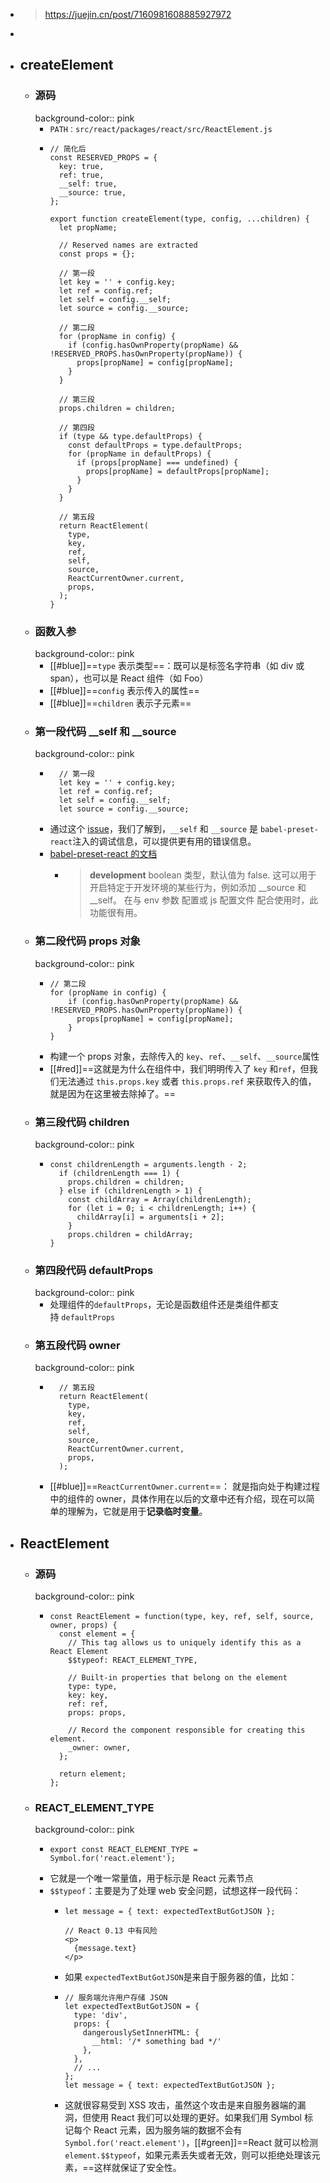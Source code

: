 - > https://juejin.cn/post/7160981608885927972
-
- ## createElement
	- ### 源码
	  background-color:: pink
		- `PATH：src/react/packages/react/src/ReactElement.js`
		- ```
		  // 简化后
		  const RESERVED_PROPS = {
		    key: true,
		    ref: true,
		    __self: true,
		    __source: true,
		  };
		  
		  export function createElement(type, config, ...children) {
		    let propName;
		  
		    // Reserved names are extracted
		    const props = {};
		  
		    // 第一段
		    let key = '' + config.key;
		    let ref = config.ref;
		    let self = config.__self;
		    let source = config.__source;
		  
		    // 第二段
		    for (propName in config) {
		      if (config.hasOwnProperty(propName) && !RESERVED_PROPS.hasOwnProperty(propName)) {
		        props[propName] = config[propName];
		      }
		    }
		  
		    // 第三段
		    props.children = children;
		  
		    // 第四段
		    if (type && type.defaultProps) {
		      const defaultProps = type.defaultProps;
		      for (propName in defaultProps) {
		        if (props[propName] === undefined) {
		          props[propName] = defaultProps[propName];
		        }
		      }
		    }
		  
		    // 第五段
		    return ReactElement(
		      type,
		      key,
		      ref,
		      self,
		      source,
		      ReactCurrentOwner.current,
		      props,
		    );
		  }
		  
		  ```
	- ### 函数入参
	  background-color:: pink
		- [[#blue]]==`type` 表示类型==：既可以是标签名字符串（如 div 或 span），也可以是 React 组件（如 Foo）
		- [[#blue]]==`config` 表示传入的属性==
		- [[#blue]]==`children` 表示子元素==
	- ### 第一段代码 __self 和 __source
	  background-color:: pink
		- ```
		    // 第一段
		    let key = '' + config.key;
		    let ref = config.ref;
		    let self = config.__self;
		    let source = config.__source;
		  ```
		- 通过这个 [issue](https://link.juejin.cn/?target=https%3A%2F%2Fgithub.com%2Falangpierce%2Fsucrase%2Fissues%2F232)，我们了解到，`__self` 和 `__source` 是 `babel-preset-react`注入的调试信息，可以提供更有用的错误信息。
		- [babel-preset-react 的文档](https://link.juejin.cn/?target=https%3A%2F%2Fwww.babeljs.cn%2Fdocs%2Fbabel-preset-react)
			- > **development**
			  > boolean 类型，默认值为 false. 这可以用于开启特定于开发环境的某些行为，例如添加 __source 和 __self。 在与 env 参数 配置或 js 配置文件 配合使用时，此功能很有用。
	- ### 第二段代码 props 对象
	  background-color:: pink
		- ```
		  // 第二段
		  for (propName in config) {
		      if (config.hasOwnProperty(propName) && !RESERVED_PROPS.hasOwnProperty(propName)) {
		        props[propName] = config[propName];
		      }
		  }
		  ```
		- 构建一个 props 对象，去除传入的 `key`、`ref`、`__self`、`__source`属性
		- [[#red]]==这就是为什么在组件中，我们明明传入了 `key` 和`ref`，但我们无法通过 `this.props.key` 或者 `this.props.ref` 来获取传入的值，就是因为在这里被去除掉了。==
	- ### 第三段代码 children
	  background-color:: pink
		- ```
		  const childrenLength = arguments.length - 2;
		    if (childrenLength === 1) {
		      props.children = children;
		    } else if (childrenLength > 1) {
		      const childArray = Array(childrenLength);
		      for (let i = 0; i < childrenLength; i++) {
		        childArray[i] = arguments[i + 2];
		      }
		      props.children = childArray;
		  }
		  ```
	- ### 第四段代码 defaultProps
	  background-color:: pink
		- 处理组件的`defaultProps`，无论是函数组件还是类组件都支持 `defaultProps`
	- ### 第五段代码 owner
	  background-color:: pink
		- ```
		    // 第五段
		    return ReactElement(
		      type,
		      key,
		      ref,
		      self,
		      source,
		      ReactCurrentOwner.current,
		      props,
		    );
		  
		  ```
		- [[#blue]]==`ReactCurrentOwner.current`==： 就是指向处于构建过程中的组件的 owner，具体作用在以后的文章中还有介绍，现在可以简单的理解为，它就是用于**记录临时变量**。
- ## ReactElement
	- ### 源码
	  background-color:: pink
		- ```
		  const ReactElement = function(type, key, ref, self, source, owner, props) {
		    const element = {
		      // This tag allows us to uniquely identify this as a React Element
		      $$typeof: REACT_ELEMENT_TYPE,
		  
		      // Built-in properties that belong on the element
		      type: type,
		      key: key,
		      ref: ref,
		      props: props,
		  
		      // Record the component responsible for creating this element.
		      _owner: owner,
		    };
		  
		    return element;
		  };
		  
		  ```
	- ### REACT_ELEMENT_TYPE
	  background-color:: pink
		- ```
		  export const REACT_ELEMENT_TYPE = Symbol.for('react.element');
		  ```
		- 它就是一个唯一常量值，用于标示是 React 元素节点
		- `$$typeof`：主要是为了处理 web 安全问题，试想这样一段代码：
			- ```
			  let message = { text: expectedTextButGotJSON };
			  
			  // React 0.13 中有风险
			  <p>
			    {message.text}
			  </p>
			  ```
			- 如果 `expectedTextButGotJSON`是来自于服务器的值，比如：
			- ```
			  // 服务端允许用户存储 JSON
			  let expectedTextButGotJSON = {
			    type: 'div',
			    props: {
			      dangerouslySetInnerHTML: {
			        __html: '/* something bad */'
			      },
			    },
			    // ...
			  };
			  let message = { text: expectedTextButGotJSON };
			  ```
			- 这就很容易受到 XSS 攻击，虽然这个攻击是来自服务器端的漏洞，但使用 React 我们可以处理的更好。如果我们用 Symbol 标记每个 React 元素，因为服务端的数据不会有 `Symbol.for('react.element')`，[[#green]]==React 就可以检测 `element.$$typeof`，如果元素丢失或者无效，则可以拒绝处理该元素，==这样就保证了安全性。